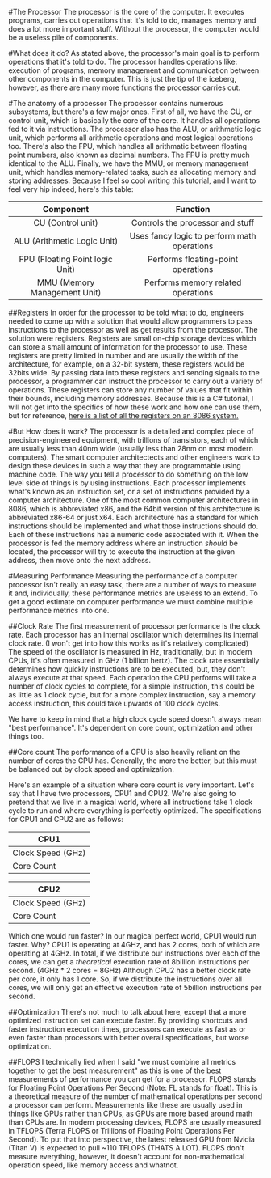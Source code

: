 
#The Processor
The processor is the core of the computer. It executes programs, carries out operations that it's told to do, manages memory and does a lot more important stuff. Without the processor, the computer would be a useless pile of components.

#What does it do?
As stated above, the processor's main goal is to perform operations that it's told to do. The processor handles operations like: execution of programs, memory management and communication between other components in the computer. This is just the tip of the iceberg, however, as there are many more functions the processor carries out.

#The anatomy of a processor
The processor contains numerous subsystems, but there's a few major ones. First of all, we have the CU, or control unit, which is basically the core of the core. It handles all operations fed to it via instructions. The processor also has the ALU, or arithmetic logic unit, which performs all arithmetic operations and most logical operations too. There's also the FPU, which handles all arithmatic between floating point numbers, also known as decimal numbers. The FPU is pretty much identical to the ALU. Finally, we have the MMU, or memory management unit, which handles memory-related tasks, such as allocating memory and storing addresses. Because I feel so cool writing this tutorial, and I want to feel very hip indeed, here's this table:

|Component|Function|
|:---------:|:--------:|
| CU (Control unit) | Controls the processor and stuff |
| ALU (Arithmetic Logic Unit) | Uses fancy logic to perform math operations |
| FPU (Floating Point logic Unit) | Performs floating-point operations |
| MMU (Memory Management Unit) | Performs memory related operations |

##Registers
In order for the processor to be told what to do, engineers needed to come up with a solution that would allow programmers to pass instructions to the processor as well as get results from the processor. The solution were registers. Registers are small on-chip storage devices which can store a small amount of information for the processor to use. These registers are pretty limited in number and are usually the width of the architecture, for example, on a 32-bit system, these registers would be 32bits wide. By passing data into these registers and sending signals to the processor, a programmer can instruct the processor to carry out a variety of operations. These registers can store any number of values that fit within their bounds, including memory addresses. Because this is a C# tutorial, I will not get into the specifics of how these work and how one can use them, but for reference, [here is a list of all the registers on an 8086 system.](http://www.eecg.toronto.edu/~amza/www.mindsec.com/files/x86regs.html)

#But How does it work?
The processor is a detailed and complex piece of precision-engineered equipment, with trillions of transistors, each of which are usually less than 40nm wide (usually less than 28nm on most modern computers). The smart computer architectects and other engineers work to design these devices in such a way that they are programmable using machine code. The way you tell a processor to do something on the low level side of things is by using instructions. Each processor implements what's known as an instruction set, or a set of instructions provided by a computer architecture. One of the most common computer architectures in 8086, which is abbreviated x86, and the 64bit version of this architecture is abbreviated x86-64 or just x64. Each architecture has a standard for which instructions should be implemented and what those instructions should do. Each of these instructions has a numeric code associated with it. When the processor is fed the memory address where an instruction *should* be located, the processor will try to execute the instruction at the given address, then move onto the next address.

#Measuring Performance
Measuring the performance of a computer processor isn't really an easy task, there are a number of ways to measure it and, individually, these performance metrics are useless to an extend. To get a good estimate on computer performance we must combine multiple performance metrics into one.

##Clock Rate
The first measurement of processor performance is the clock rate. Each processor has an internal oscillator which determines its internal clock rate. (I won't get into how this works as it's relatively complicated) The speed of the oscillator is measured in Hz, traditionally, but in modern CPUs, it's often measured in GHz (1 billion hertz). The clock rate essentially determines how quickly instructions are to be executed, but, they don't always execute at that speed. Each operation the CPU performs will take a number of clock cycles to complete, for a simple instruction, this could be as little as 1 clock cycle, but for a more complex instruction, say a memory access instruction, this could take upwards of 100 clock cycles.

We have to keep in mind that a high clock cycle speed doesn't always mean "best performance". It's dependent on core count, optimization and other things too.

##Core count
The performance of a CPU is also heavily reliant on the number of cores the CPU has. Generally, the more the better, but this must be balanced out by clock speed and optimization.

Here's an example of a situation where core count is very important.
Let's say that I have two processors, CPU1 and CPU2. We're also going to pretend that we live in a magical world, where all instructions take 1 clock cycle to run and where everything is perfectly optimized. 
The specifications for CPU1 and CPU2 are as follows:

|CPU1|
|----|
| Clock Speed (GHz) | 4GHz |
| Core Count | 2 |

| CPU2 |
|------|
| Clock Speed (GHz) | 5GHz |
| Core Count | 1 |

Which one would run faster?
In our magical perfect world, CPU1 would run faster. Why? CPU1 is operating at 4GHz, and has 2 cores, both of which are operating at 4GHz. In total, if we distribute our instructions over each of the cores, we can get a *theoretical* execution rate of 8billion instructions per second. (4GHz * 2 cores = 8GHz) Although CPU2 has a better clock rate per core, it only has 1 core. So, if we distribute the instructions over all cores, we will only get an effective execution rate of 5billion instructions per second.

##Optimization
There's not much to talk about here, except that a more optimized instruction set can execute faster. By providing shortcuts and faster instruction execution times, processors can execute as fast as or even faster than processors with better overall specifications, but worse optimization.

##FLOPS
I technically lied when I said "we must combine all metrics together to get the best measurement" as this is one of the best measurements of performance you can get for a processor. FLOPS stands for Floating Point Operations Per Second (Note: FL stands for float). This is a theoretical measure of the number of mathematical operations per second a processor can perform. Measurements like these are usually used in things like GPUs rather than CPUs, as GPUs are more based around math than CPUs are. In modern processing devices, FLOPS are usually measured in TFLOPS (Terra FLOPS or Trillions of Floating Point Operations Per Second). To put that into perspective, the latest released GPU from Nvidia (Titan V) is expected to pull ~110 TFLOPS (THATS A LOT). FLOPS don't measure everything, however, it doesn't account for non-mathematical operation speed, like memory access and whatnot.


